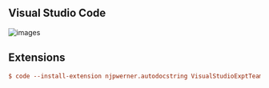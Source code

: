 ## Visual Studio Code
![images](https://media.discordapp.net/attachments/900264084132487168/913861849076871248/unknown.png?width=1145&height=612)

## Extensions
```ini
$ code --install-extension njpwerner.autodocstring VisualStudioExptTeam.vscodeintellicode christian-kohler.path-intellisense sainnhe.gruvbox-material oderwat.indent-rainbow BriteSnow.vscode-toggle-quotes EditorConfig.EditorConfig willi84.vikings-icon-theme miguelsolorio.fluent-icons usernamehw.errorlens ms-python.vscode-pylance ms-python.python
```

